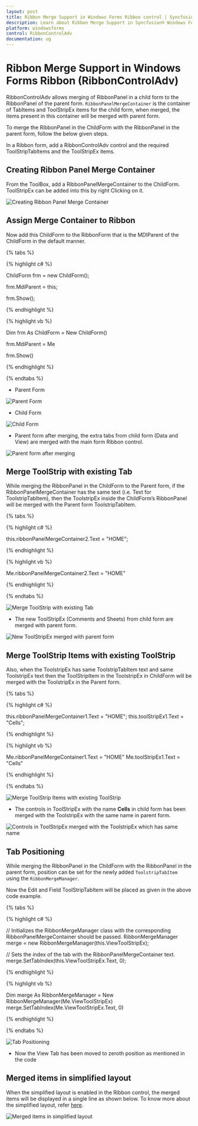 ```yaml
---
layout: post
title: Ribbon Merge Support in Windows Forms Ribbon control | Syncfusion®
description: Learn about Ribbon Merge Support in Syncfusion® Windows Forms Ribbon (RibbonControlAdv) control and more details.
platform: windowsforms
control: RibbonControlAdv 
documentation: ug
---
```


# Ribbon Merge Support in Windows Forms Ribbon (RibbonControlAdv)

RibbonControlAdv allows merging of RibbonPanel in a child form to the RibbonPanel of the parent form.
`RibbonPanelMergeContainer` is the container of TabItems and ToolStripEx items for the child form, when merged, the items present in this container will be merged with parent form.

To merge the RibbonPanel in the ChildForm with the RibbonPanel in the parent form, follow the below given steps.

In a Ribbon form, add a RibbonControlAdv control and the required ToolStripTabItems and the ToolStripEx items.

## Creating Ribbon Panel Merge Container

From the ToolBox, add a RibbonPanelMergeContainer to the ChildForm. ToolStripEx can be added into this by right Clicking on it.

![Creating Ribbon Panel Merge Container](Ribbon_Merge_Support_Images/Ribbon-Merge-Support_img1.jpg)

## Assign Merge Container to Ribbon

Now add this ChildForm to the RibbonForm that is the MDIParent of the ChildForm in the default manner.

{% tabs %}

{% highlight c# %}

ChildForm frm = new ChildForm(); 

frm.MdiParent = this; 

frm.Show();

{% endhighlight %}

{% highlight vb %}

Dim frm As ChildForm = New ChildForm()

frm.MdiParent = Me

frm.Show()

{% endhighlight %}

{% endtabs %}

* Parent Form

![Parent Form](Ribbon_Merge_Support_Images/Ribbon-Merge-Support_img2.jpg)

* Child Form

![Child Form](Ribbon_Merge_Support_Images/Ribbon-Merge-Support_img3.jpg)

* Parent form after merging, the extra tabs from child form (Data and View) are merged with the main form Ribbon control.

![Parent form after merging](Ribbon_Merge_Support_Images/Ribbon-Merge-Support_img4.jpg)

## Merge ToolStrip with existing Tab

While merging the RibbonPanel in the ChildForm to the Parent form, if the RibbonPanelMergeContainer has the same text (i.e. Text for ToolstripTabItem), then the ToolstripEx inside the ChildForm’s RibbonPanel will be merged with the Parent form ToolstripTabItem.

{% tabs %}

{% highlight c# %}

this.ribbonPanelMergeContainer2.Text = "HOME";

{% endhighlight %}

{% highlight vb %}

Me.ribbonPanelMergeContainer2.Text = "HOME"

{% endhighlight %}

{% endtabs %}

![Merge ToolStrip with existing Tab](Ribbon_Merge_Support_Images/Ribbon-Merge-Support_img5.jpg)

* The new ToolStripEx (Comments and Sheets) from child form are merged with parent form.

![New ToolStripEx merged with parent form](Ribbon_Merge_Support_Images/Ribbon-Merge-Support_img6.jpg)


## Merge ToolStrip Items with existing ToolStrip

Also, when the ToolstripEx has same ToolstripTabItem text and same ToolstripEx text then the ToolStripItem in the ToolstripEx in ChildForm will be merged with the ToolstripEx in the Parent form.

{% tabs %}

{% highlight c# %}

this.ribbonPanelMergeContainer1.Text = "HOME";
this.toolStripEx1.Text = "Cells";

{% endhighlight %}

{% highlight vb %}

Me.ribbonPanelMergeContainer1.Text = "HOME"
Me.toolStripEx1.Text = "Cells"

{% endhighlight %}

{% endtabs %}

![Merge ToolStrip Items with existing ToolStrip](Ribbon_Merge_Support_Images/Ribbon-Merge-Support_img7.jpg)

*	The controls in ToolStripEx with the name **Cells** in child form has been merged with the ToolstripEx with the same name in parent form.

![Controls in ToolStripEx merged with the ToolstripEx which has same name](Ribbon_Merge_Support_Images/Ribbon-Merge-Support_img8.jpg)

## Tab Positioning

While merging the RibbonPanel in the ChildForm with the RibbonPanel in the parent form, position can be set for the newly added `ToolstripTabItem` using the `RibbonMergeManager`.

Now the Edit and Field ToolStripTabItem will be placed as given in the above code example.

{% tabs %}

{% highlight c# %}

// Initializes the RibbonMergeManager class with the corresponding RibbonPanelMergeContainer should be passed.
RibbonMergeManager merge = new RibbonMergeManager(this.ViewToolStripEx);

// Sets the index of the tab with the RibbonPanelMergeContainer text.
merge.SetTabIndex(this.ViewToolStripEx.Text, 0);

{% endhighlight %}

{% highlight vb %}

Dim merge As RibbonMergeManager = New RibbonMergeManager(Me.ViewToolStripEx)
merge.SetTabIndex(Me.ViewToolStripEx.Text, 0)

{% endhighlight %}

{% endtabs %}

![Tab Positioning](Ribbon_Merge_Support_Images/Ribbon-Merge-Support_img9.jpg)

*	Now the View Tab has been moved to zeroth position as mentioned in the code

## Merged items in simplified layout

When the simplified layout is enabled in the Ribbon control, the merged items will be displayed in a single line as shown below. To know more about the simplified layout, refer [here](https://help.syncfusion.com/windowsforms/ribbon/simplifiedlayout).

![Merged items in simplified layout](Ribbon_Merge_Support_Images/RibbonMerge_SimplifiedLayout.png)
